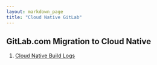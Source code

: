 ```yaml
---
layout: markdown_page
title: "Cloud Native GitLab"
---
```


## GitLab.com Migration to Cloud Native

1. [Cloud Native Build Logs](cloud_native_build_logs/)